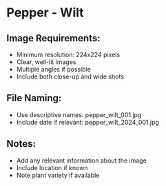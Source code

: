 # Pepper - Wilt

## Image Requirements:
- Minimum resolution: 224x224 pixels
- Clear, well-lit images
- Multiple angles if possible
- Include both close-up and wide shots

## File Naming:
- Use descriptive names: pepper_wilt_001.jpg
- Include date if relevant: pepper_wilt_2024_001.jpg

## Notes:
- Add any relevant information about the image
- Include location if known
- Note plant variety if available
